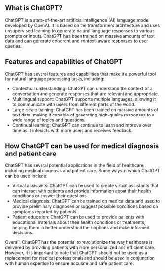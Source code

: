 
What is ChatGPT?
----------------

ChatGPT is a state-of-the-art artificial intelligence (AI) language model developed by OpenAI. It is based on the transformers architecture and uses unsupervised learning to generate natural language responses to various prompts or inputs. ChatGPT has been trained on massive amounts of text data and can generate coherent and context-aware responses to user queries.

Features and capabilities of ChatGPT
------------------------------------

ChatGPT has several features and capabilities that make it a powerful tool for natural language processing tasks, including:

* Contextual understanding: ChatGPT can understand the context of a conversation and generate responses that are relevant and appropriate.
* Multilingual support: ChatGPT supports multiple languages, allowing it to communicate with users from different parts of the world.
* Large-scale training: ChatGPT has been trained on massive amounts of text data, making it capable of generating high-quality responses to a wide range of topics and questions.
* Continual learning: ChatGPT can continue to learn and improve over time as it interacts with more users and receives feedback.

How ChatGPT can be used for medical diagnosis and patient care
--------------------------------------------------------------

ChatGPT has several potential applications in the field of healthcare, including medical diagnosis and patient care. Some ways in which ChatGPT can be used include:

* Virtual assistants: ChatGPT can be used to create virtual assistants that can interact with patients and provide information about their health conditions or answer their questions.
* Medical diagnosis: ChatGPT can be trained on medical data and used to provide preliminary diagnoses or suggest possible conditions based on symptoms reported by patients.
* Patient education: ChatGPT can be used to provide patients with educational materials about their health conditions or treatments, helping them to better understand their options and make informed decisions.

Overall, ChatGPT has the potential to revolutionize the way healthcare is delivered by providing patients with more personalized and efficient care. However, it is important to note that ChatGPT should not be used as a replacement for medical professionals and should be used in conjunction with human expertise to ensure accurate and safe patient care.
